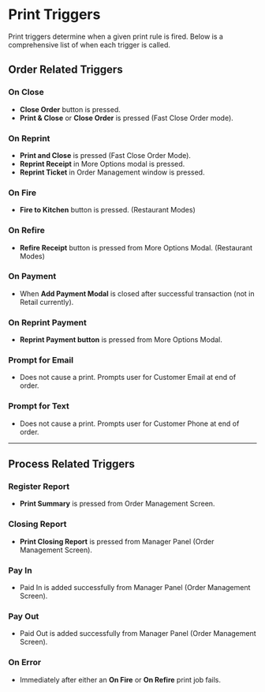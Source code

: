 # Print Triggers
Print triggers determine when a given print rule is fired. Below is a comprehensive list of when each trigger is called.


## Order Related Triggers

### On Close
- **Close Order** button is pressed.
- **Print & Close** or **Close Order** is pressed (Fast Close Order mode).

### On Reprint
- **Print and Close** is pressed (Fast Close Order Mode).
- **Reprint Receipt** in More Options modal is pressed.
- **Reprint Ticket** in Order Management window is pressed.

### On Fire
- **Fire to Kitchen** button is pressed. (Restaurant Modes)

### On Refire
- **Refire Receipt** button is pressed from More Options Modal. (Restaurant Modes)

### On Payment
- When **Add Payment Modal** is closed after successful transaction (not in Retail currently).

### On Reprint Payment
- **Reprint Payment button** is pressed from More Options Modal.

### Prompt for Email
- Does not cause a print. Prompts user for Customer Email at end of order.

### Prompt for Text
- Does not cause a print. Prompts user for Customer Phone at end of order.

------------------------

## Process Related Triggers

### Register Report
- **Print Summary** is pressed from Order Management Screen.

### Closing Report
- **Print Closing Report** is pressed from Manager Panel (Order Management Screen).

### Pay In
- Paid In is added successfully from Manager Panel (Order Management Screen).

### Pay Out
- Paid Out is added successfully from Manager Panel (Order Management Screen).

### On Error
- Immediately after either an **On Fire** or **On Refire** print job fails.

